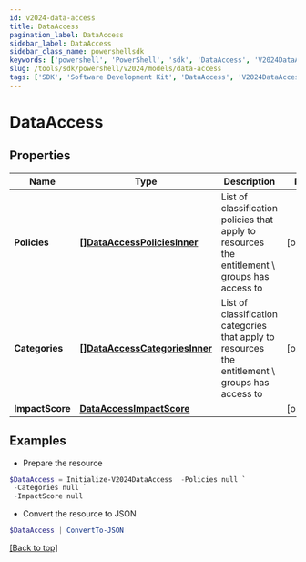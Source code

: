 ```yaml
---
id: v2024-data-access
title: DataAccess
pagination_label: DataAccess
sidebar_label: DataAccess
sidebar_class_name: powershellsdk
keywords: ['powershell', 'PowerShell', 'sdk', 'DataAccess', 'V2024DataAccess']
slug: /tools/sdk/powershell/v2024/models/data-access
tags: ['SDK', 'Software Development Kit', 'DataAccess', 'V2024DataAccess']
---
```


# DataAccess

## Properties

| Name | Type | Description | Notes |
| --- | --- | --- | --- |
| **Policies** | [**[]DataAccessPoliciesInner**](data-access-policies-inner) | List of classification policies that apply to resources the entitlement \ groups has access to | [optional] |
| **Categories** | [**[]DataAccessCategoriesInner**](data-access-categories-inner) | List of classification categories that apply to resources the entitlement \ groups has access to | [optional] |
| **ImpactScore** | [**DataAccessImpactScore**](data-access-impact-score) |  | [optional] |

## Examples

- Prepare the resource

```powershell
$DataAccess = Initialize-V2024DataAccess  -Policies null `
 -Categories null `
 -ImpactScore null
```

- Convert the resource to JSON

```powershell
$DataAccess | ConvertTo-JSON
```

[[Back to top]](#)
